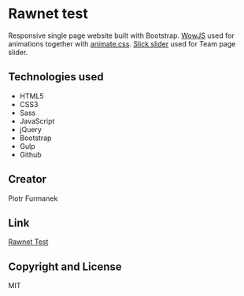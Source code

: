# Rawnet test
Responsive single page website built with Bootstrap. 
[WowJS](http://mynameismatthieu.com/WOW/) used for animations together with [animate.css](https://daneden.github.io/animate.css/).
[Slick slider](http://kenwheeler.github.io/slick/) used for Team page slider.

## Technologies used
* HTML5
* CSS3
* Sass
* JavaScript
* jQuery
* Bootstrap
* Gulp
* Github

## Creator
Piotr Furmanek

## Link
[Rawnet Test](http://pete85.com/projects/rawnet/)

## Copyright and License

MIT
